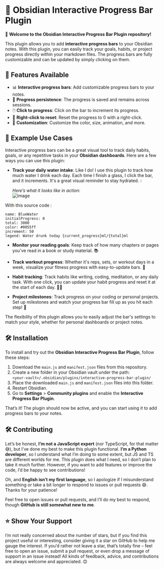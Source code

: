 # 📄 Obsidian Interactive Progress Bar Plugin

👋 **Welcome to the Obsidian Interactive Progress Bar Plugin repository!**

This plugin allows you to add **interactive progress bars** to your Obsidian notes. With this plugin, you can easily track your goals, habits, or project progress directly within your markdown files. The progress bars are fully customizable and can be updated by simply clicking on them.

## 🚀 Features Available

- 📊 **Interactive progress bars**: Add customizable progress bars to your notes.
- 🔄 **Progress persistence**: The progress is saved and remains across sessions.
- 🖱️ **Click to progress**: Click on the bar to increment its progress.
- 🔁 **Right-click to reset**: Reset the progress to 0 with a right-click.
- 🎨 **Customization**: Customize the color, size, animation, and more.

## 📝 Example Use Cases

Interactive progress bars can be a great visual tool to track daily habits, goals, or any repetitive tasks in your **Obsidian dashboards**. Here are a few ways you can use this plugin:

- **Track your daily water intake**: Like I do! I use this plugin to track how much water I drink each day. Each time I finish a glass, I click the bar, and it increments. It's a great visual reminder to stay hydrated. 💧
  
  _Here’s what it looks like in action:_  
![image](https://github.com/user-attachments/assets/bb4cc07b-0359-4d2a-b698-636cb8a1672d)

With this source code :

```progress-bar
name: BlueWater
initialProgress: 0
total: 3000
color: #0055ff
increment: 50
legend: Water drunk today {current_progress}ml/{total}ml
```

- **Monitor your reading goals**: Keep track of how many chapters or pages you've read in a book or study material. 📚
  
- **Track workout progress**: Whether it's reps, sets, or workout days in a week, visualize your fitness progress with easy-to-update bars. 💪

- **Habit tracking**: Track habits like writing, coding, meditation, or any daily task. With one click, you can update your habit progress and reset it at the start of each day. 🧘‍♂️

- **Project milestones**: Track progress on your coding or personal projects. Set up milestones and watch your progress bar fill up as you hit each step! 🚀

The flexibility of this plugin allows you to easily adjust the bar's settings to match your style, whether for personal dashboards or project notes.

## 🛠️ Installation

To install and try out the **Obsidian Interactive Progress Bar Plugin**, follow these steps:

1. Download the `main.js` and `manifest.json` files from this repository.
2. Create a new folder in your Obsidian vault under the path:  
   `<your-vault>/.obsidian/plugins/interactive-progress-bar-plugin/`
3. Place the downloaded `main.js` and `manifest.json` files into this folder.
4. Restart Obsidian.
5. Go to **Settings** > **Community plugins** and enable the **Interactive Progress Bar Plugin**.

That’s it! The plugin should now be active, and you can start using it to add progress bars to your notes.

## 🛠️ Contributing

Let’s be honest, **I’m not a JavaScript expert** (nor TypeScript, for that matter 😅), but I’ve done my best to make this plugin functional. **I’m a Python developer**, so I understand what I’m doing to some extent, but JS and TS are different worlds for me. This plugin does what I need, so I don’t plan to take it much further. However, if you want to add features or improve the code, I’d be happy to see contributions!

Oh, and **English isn’t my first language**, so I apologize if I misunderstand something or take a bit longer to respond to issues or pull requests 😅. Thanks for your patience!

Feel free to open issues or pull requests, and I’ll do my best to respond, though **GitHub is still somewhat new to me**.

## ⭐ Show Your Support

I’m not really concerned about the number of stars, but if you find this project useful or interesting, consider giving it a star on GitHub to help me gauge the interest. If you’d rather not leave a star, that’s totally fine – feel free to open an issue, submit a pull request, or even drop a message of support in an issue instead! All kinds of feedback, advice, and contributions are always welcome and appreciated. 😊

